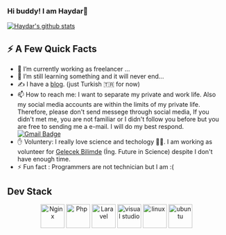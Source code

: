 ### Hi buddy! I am Haydar👋

[![Haydar's github stats](https://github-readme-stats.vercel.app/api?username=haydar&count_private=true&show_icons=true&theme=tokyonight&hide=prs)](https://github.com/haydar/github-readme-stats)

## ⚡️ A Few Quick Facts

- 🔭 I’m currently working as freelancer ...
- 🌱 I’m still learning something and it will never end...
- ✍️ I have a [blog](https://haydarsahin.com). (just Turkish 🇹🇷 for now)
- 📫 How to reach me: I want to separate my private and work life. Also my social media accounts are within the limits of my private life. Therefore, please don't send messege through social media, If you didn't met me, you are not familiar or I didn't follow you before but you are free to sending me a e-mail. I will do my best respond. [![Gmail Badge](https://img.shields.io/badge/-haydarsahin34@gmail.com-c14438?style=flat-square&logo=Gmail&logoColor=white&link=mailto:haydarsahin34@gmail.com)](mailto:haydarsahin34@gmail.com)
- ✋ Voluntery: I really love science and techology 🧬🔭. I am working as volunteer for [Gelecek Bilimde](http://gelecekbilimde.net/) (İng. Future in Science) despite I don't have enough time.
- ⚡ Fun fact : Programmers are not technician but I am  :( 

## Dev Stack
<p align="center">
    <img src="https://cdn.jsdelivr.net/gh/devicons/devicon/icons/nginx/nginx-original.svg" alt="Nginx" width="55" height="55"/> 
     <img src="https://cdn.jsdelivr.net/gh/devicons/devicon/icons/php/php-plain.svg" alt="Php" width="55" height="55"/> 
     <img src="https://cdn.jsdelivr.net/gh/devicons/devicon/icons/laravel/laravel-plain.svg" alt="Laravel" width="55" height="55"/> 
   <img src="https://cdn.jsdelivr.net/gh/devicons/devicon/icons/visualstudio/visualstudio-plain.svg" alt="visual studio" width="55" height="55"/> 
  <img src="https://cdn.jsdelivr.net/gh/devicons/devicon/icons/linux/linux-original.svg" alt="linux" width="55" height="55"/> 
  <img src="https://cdn.jsdelivr.net/gh/devicons/devicon/icons/ubuntu/ubuntu-plain.svg" alt="ubuntu" width="55" height="55"/> 
 </p>
